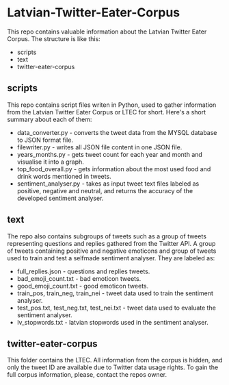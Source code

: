 # Latvian-Twitter-Eater-Corpus

This repo contains valuable information about the Latvian Twitter Eater Corpus.
The structure is like this:
- scripts
- text
- twitter-eater-corpus


## scripts
This repo contains script files writen in Python, used to gather information from the Latvian Twitter Eater Corpus or LTEC for short.
Here's a short summary about each of them:
- data_converter.py - converts the tweet data from the MYSQL database to JSON format file.
- filewriter.py - writes all JSON file content in one JSON file.
- years_months.py - gets tweet count for each year and month and visualise it into a graph.
- top_food_overall.py - gets information about the most used food and drink words mentioned in tweets.
- sentiment_analyser.py - takes as input tweet text files labeled as positive, negative and neutral, and returns the accuracy of the
developed sentiment analyser.

## text
The repo also contains subgroups of tweets such as a group of tweets representing questions and replies gathered from the Twitter API.
A group of tweets containing positive and negative emoticons and group of tweets used to train and test a selfmade sentiment analyser.
They are labeled as:
- full_replies.json - questions and replies tweets.
- bad_emoji_count.txt - bad emoticon tweets.
- good_emoji_count.txt - good emoticon tweets.
- train_pos, train_neg, train_nei - tweet data used to train the sentiment analyser.
- test_pos.txt, test_neg.txt, test_nei.txt - tweet data used to evaluate the sentiment analyser.
- lv_stopwords.txt - latvian stopwords used in the sentiment analyser.

## twitter-eater-corpus
This folder contains the LTEC. All information from the corpus is hidden, and only the tweet ID are available due to Twitter data usage
rights. To gain the full corpus information, please, contact the repos owner.
